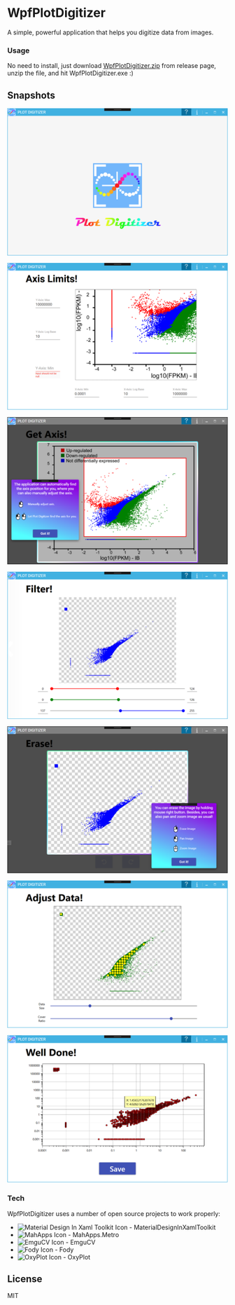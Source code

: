 # WpfPlotDigitizer 

A simple, powerful application that helps you digitize data from images.

### Usage

No need to install, just download [WpfPlotDigitizer.zip](https://github.com/alex1392/WpfPlotDigitizer/releases) from release page, unzip the file, and hit WpfPlotDigitizer.exe :)

## Snapshots
![Title Image](https://raw.githubusercontent.com/alex1392/WpfPlotDigitizer/master/Images/Title.PNG)

![Axis Limit Image](https://raw.githubusercontent.com/alex1392/WpfPlotDigitizer/master/Images/AxLim.PNG)

![Get Axis Image](https://raw.githubusercontent.com/alex1392/WpfPlotDigitizer/master/Images/Axis.PNG)

![Filter Image](https://raw.githubusercontent.com/alex1392/WpfPlotDigitizer/master/Images/Filter.PNG)

![Erase Image](https://raw.githubusercontent.com/alex1392/WpfPlotDigitizer/master/Images/Erase.PNG)

![Data Image](https://raw.githubusercontent.com/alex1392/WpfPlotDigitizer/master/Images/Data.PNG)

![Save Image](https://raw.githubusercontent.com/alex1392/WpfPlotDigitizer/master/Images/Save.png)

### Tech

WpfPlotDigitizer uses a number of open source projects to work properly:

* <img src="https://raw.githubusercontent.com/MaterialDesignInXAML/MaterialDesignInXamlToolkit/master/web/images/MD4XAML64.png" alt="Material Design In Xaml Toolkit Icon" width="50"/> - MaterialDesignInXamlToolkit
* <img src="https://user-images.githubusercontent.com/658431/30968270-0e3a855e-a45f-11e7-862b-8d92ebd301ad.png" alt="MahApps Icon" width="50"/> - MahApps.Metro
* <img src="https://avatars2.githubusercontent.com/u/2035816?s=460&v=4" alt="EmguCV Icon" width="50"/> - EmguCV
* <img src="https://avatars3.githubusercontent.com/u/3250496?s=200&v=4" alt="Fody Icon" width="50"/> - Fody
* <img src="https://avatars3.githubusercontent.com/u/8432466?s=200&v=4" alt="OxyPlot Icon" width="50"/> - OxyPlot

License
----

MIT
